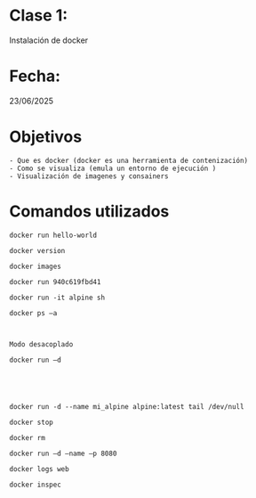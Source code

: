 # Clase 1: 
Instalación de docker

# Fecha: 
23/06/2025

# Objetivos
    - Que es docker (docker es una herramienta de contenización)
    - Como se visualiza (emula un entorno de ejecución )
    - Visualización de imagenes y consainers
    

# Comandos utilizados

    docker run hello-world 

    docker version 

    docker images 

    docker run 940c619fbd41 

    docker run -it alpine sh 

    docker ps –a 

    

    Modo desacoplado  

    docker run –d 

    

    

    docker run -d --name mi_alpine alpine:latest tail /dev/null 

    docker stop 

    docker rm 

    docker run –d –name –p 8080 

    docker logs web 

    docker inspec 

    